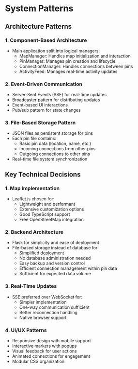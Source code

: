# System Patterns

## Architecture Patterns

### 1. Component-Based Architecture
- Main application split into logical managers:
  * MapManager: Handles map initialization and interaction
  * PinManager: Manages pin creation and lifecycle
  * ConnectionManager: Handles connections between pins
  * ActivityFeed: Manages real-time activity updates

### 2. Event-Driven Communication
- Server-Sent Events (SSE) for real-time updates
- Broadcaster pattern for distributing updates
- Event-based UI interactions
- Pub/sub pattern for state changes

### 3. File-Based Storage Pattern
- JSON files as persistent storage for pins
- Each pin file contains:
  * Basic pin data (location, name, etc.)
  * Incoming connections from other pins
  * Outgoing connections to other pins
- Real-time file system synchronization

## Key Technical Decisions

### 1. Map Implementation
- Leaflet.js chosen for:
  * Lightweight and performant
  * Extensive customization options
  * Good TypeScript support
  * Free OpenStreetMap integration

### 2. Backend Architecture
- Flask for simplicity and ease of deployment
- File-based storage instead of database for:
  * Simplified deployment
  * No database administration needed
  * Easy backup and version control
  * Efficient connection management within pin data
  * Sufficient for expected data volume

### 3. Real-Time Updates
- SSE preferred over WebSocket for:
  * Simpler implementation
  * One-way communication sufficient
  * Better reconnection handling
  * Native browser support

### 4. UI/UX Patterns
- Responsive design with mobile support
- Interactive markers with popups
- Visual feedback for user actions
- Animated connections for engagement
- Modular CSS organization